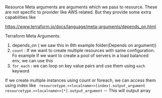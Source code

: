 Resource Meta arguments are arguments which we pass to resource. These are not specific to provider like AWS related. But they provide some extra capabilities like 

https://www.terraform.io/docs/language/meta-arguments/depends_on.html

Terraform Meta Arguments:

1. depends_on ( we saw this in 6th example folder(Depends on argument))
2. `count` : If we want to create multiple resources with same configuration. Fo example If we want to create a pool of servers in a load balanced env, we can use this
3. `for_each` : we can loop on key value pairs and use them using `each` keyword


If we create multiple instances using count or foreach, we can access them using index like
 ` resourcetype.<<localname>>[index].output_argument`
  ` resourcetype.<<localname>>[*].output_argument` --  This will output array